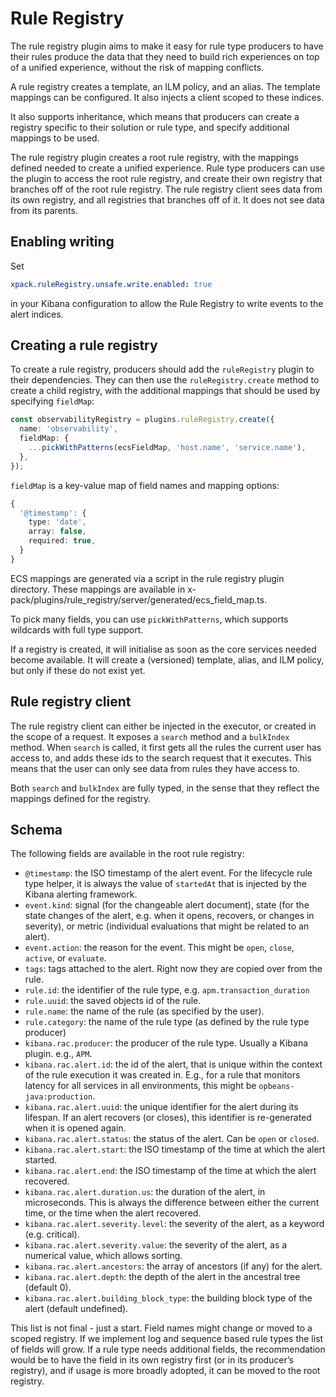 # Rule Registry

The rule registry plugin aims to make it easy for rule type producers to have their rules produce the data that they need to build rich experiences on top of a unified experience, without the risk of mapping conflicts.

A rule registry creates a template, an ILM policy, and an alias. The template mappings can be configured. It also injects a client scoped to these indices.

It also supports inheritance, which means that producers can create a registry specific to their solution or rule type, and specify additional mappings to be used.

The rule registry plugin creates a root rule registry, with the mappings defined needed to create a unified experience. Rule type producers can use the plugin to access the root rule registry, and create their own registry that branches off of the root rule registry. The rule registry client sees data from its own registry, and all registries that branches off of it. It does not see data from its parents.

## Enabling writing

Set

```yaml
xpack.ruleRegistry.unsafe.write.enabled: true
```

in your Kibana configuration to allow the Rule Registry to write events to the alert indices.

## Creating a rule registry

To create a rule registry, producers should add the `ruleRegistry` plugin to their dependencies. They can then use the `ruleRegistry.create` method to create a child registry, with the additional mappings that should be used by specifying `fieldMap`:

```ts
const observabilityRegistry = plugins.ruleRegistry.create({
  name: 'observability',
  fieldMap: {
    ...pickWithPatterns(ecsFieldMap, 'host.name', 'service.name'),
  },
});
```

`fieldMap` is a key-value map of field names and mapping options:

```ts
{
  '@timestamp': {
    type: 'date',
    array: false,
    required: true,
  }
}
```

ECS mappings are generated via a script in the rule registry plugin directory. These mappings are available in x-pack/plugins/rule_registry/server/generated/ecs_field_map.ts.

To pick many fields, you can use `pickWithPatterns`, which supports wildcards with full type support.

If a registry is created, it will initialise as soon as the core services needed become available. It will create a (versioned) template, alias, and ILM policy, but only if these do not exist yet.

## Rule registry client

The rule registry client can either be injected in the executor, or created in the scope of a request. It exposes a `search` method and a `bulkIndex` method. When `search` is called, it first gets all the rules the current user has access to, and adds these ids to the search request that it executes. This means that the user can only see data from rules they have access to.

Both `search` and `bulkIndex` are fully typed, in the sense that they reflect the mappings defined for the registry.

## Schema

The following fields are available in the root rule registry:

- `@timestamp`: the ISO timestamp of the alert event. For the lifecycle rule type helper, it is always the value of `startedAt` that is injected by the Kibana alerting framework.
- `event.kind`: signal (for the changeable alert document), state (for the state changes of the alert, e.g. when it opens, recovers, or changes in severity), or metric (individual evaluations that might be related to an alert).
- `event.action`: the reason for the event. This might be `open`, `close`, `active`, or `evaluate`.
- `tags`: tags attached to the alert. Right now they are copied over from the rule.
- `rule.id`: the identifier of the rule type, e.g. `apm.transaction_duration`
- `rule.uuid`: the saved objects id of the rule.
- `rule.name`: the name of the rule (as specified by the user).
- `rule.category`: the name of the rule type (as defined by the rule type producer)
- `kibana.rac.producer`: the producer of the rule type. Usually a Kibana plugin. e.g., `APM`.
- `kibana.rac.alert.id`: the id of the alert, that is unique within the context of the rule execution it was created in. E.g., for a rule that monitors latency for all services in all environments, this might be `opbeans-java:production`.
- `kibana.rac.alert.uuid`: the unique identifier for the alert during its lifespan. If an alert recovers (or closes), this identifier is re-generated when it is opened again.
- `kibana.rac.alert.status`: the status of the alert. Can be `open` or `closed`.
- `kibana.rac.alert.start`: the ISO timestamp of the time at which the alert started.
- `kibana.rac.alert.end`: the ISO timestamp of the time at which the alert recovered.
- `kibana.rac.alert.duration.us`: the duration of the alert, in microseconds. This is always the difference between either the current time, or the time when the alert recovered.
- `kibana.rac.alert.severity.level`: the severity of the alert, as a keyword (e.g. critical).
- `kibana.rac.alert.severity.value`: the severity of the alert, as a numerical value, which allows sorting.
- `kibana.rac.alert.ancestors`: the array of ancestors (if any) for the alert.
- `kibana.rac.alert.depth`: the depth of the alert in the ancestral tree (default 0).
- `kibana.rac.alert.building_block_type`: the building block type of the alert (default undefined).

This list is not final - just a start. Field names might change or moved to a scoped registry. If we implement log and sequence based rule types the list of fields will grow. If a rule type needs additional fields, the recommendation would be to have the field in its own registry first (or in its producer’s registry), and if usage is more broadly adopted, it can be moved to the root registry.

